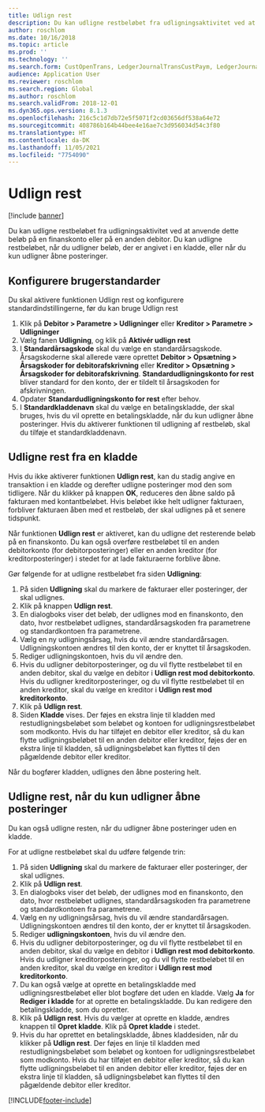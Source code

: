 ```yaml
---
title: Udlign rest
description: Du kan udligne restbeløbet fra udligningsaktivitet ved at anvende dette beløb på en finanskonto.
author: roschlom
ms.date: 10/16/2018
ms.topic: article
ms.prod: ''
ms.technology: ''
ms.search.form: CustOpenTrans, LedgerJournalTransCustPaym, LedgerJournalTransVendPaym, VendOpenTrans
audience: Application User
ms.reviewer: roschlom
ms.search.region: Global
ms.author: roschlom
ms.search.validFrom: 2018-12-01
ms.dyn365.ops.version: 8.1.3
ms.openlocfilehash: 216c5c1d7db72e5f5071f2cd03656df538a64e72
ms.sourcegitcommit: 408786b164b44bee4e16ae7c3d956034d54c3f80
ms.translationtype: HT
ms.contentlocale: da-DK
ms.lasthandoff: 11/05/2021
ms.locfileid: "7754090"
---
```

# <a name="settle-remainder"></a>Udlign rest

[!include [banner](../includes/banner.md)]

Du kan udligne restbeløbet fra udligningsaktivitet ved at anvende dette beløb på en finanskonto eller på en anden debitor. Du kan udligne restbeløbet, når du udligner beløb, der er angivet i en kladde, eller når du kun udligner åbne posteringer.

## <a name="setting-up-defaults"></a>Konfigurere brugerstandarder 
Du skal aktivere funktionen Udlign rest og konfigurere standardindstillingerne, før du kan bruge Udlign rest

1)  Klik på **Debitor > Parametre > Udligninger** eller **Kreditor > Parametre > Udligninger**
2)  Vælg fanen **Udligning**, og klik på **Aktivér udlign rest**
3)  I **Standardårsagskode** skal du vælge en standardårsagskode. Årsagskoderne skal allerede være oprettet **Debitor > Opsætning > Årsagskoder for debitorafskrivning** eller **Kreditor > Opsætning > Årsagskoder for debitorafskrivning**. **Standardudligningskonto for rest** bliver standard for den konto, der er tildelt til årsagskoden for afskrivningen.
3)  Opdater **Standardudligningskonto for rest** efter behov.
4)  I **Standardkladdenavn** skal du vælge en betalingskladde, der skal bruges, hvis du vil oprette en betalingskladde, når du kun udligner åbne posteringer. Hvis du aktiverer funktionen til udligning af restbeløb, skal du tilføje et standardkladdenavn.

## <a name="settle-remainder-from-a-journal"></a>Udligne rest fra en kladde
Hvis du ikke aktiverer funktionen **Udlign rest**, kan du stadig angive en transaktion i en kladde og derefter udligne posteringer mod den som tidligere. Når du klikker på knappen **OK**, reduceres den åbne saldo på fakturaen med kontantbeløbet. Hvis beløbet ikke helt udligner fakturaen, forbliver fakturaen åben med et restbeløb, der skal udlignes på et senere tidspunkt.

Når funktionen **Udlign rest** er aktiveret, kan du udligne det resterende beløb på en finanskonto. Du kan også overføre restbeløbet til en anden debitorkonto (for debitorposteringer) eller en anden kreditor (for kreditorposteringer) i stedet for at lade fakturaerne forblive åbne. 

Gør følgende for at udligne restbeløbet fra siden **Udligning**:

1)  På siden **Udligning** skal du markere de fakturaer eller posteringer, der skal udlignes.
2)  Klik på knappen **Udlign rest**.
3)  En dialogboks viser det beløb, der udlignes mod en finanskonto, den dato, hvor restbeløbet udlignes, standardårsagskoden fra parametrene og standardkontoen fra parametrene. 
4)  Vælg en ny udligningsårsag, hvis du vil ændre standardårsagen. Udligningskontoen ændres til den konto, der er knyttet til årsagskoden.
5)  Rediger udligningskontoen, hvis du vil ændre den.
6)  Hvis du udligner debitorposteringer, og du vil flytte restbeløbet til en anden debitor, skal du vælge en debitor i **Udlign rest mod debitorkonto**. Hvis du udligner kreditorposteringer, og du vil flytte restbeløbet til en anden kreditor, skal du vælge en kreditor i **Udlign rest mod kreditorkonto**.
6)  Klik på **Udlign rest**.
7)  Siden **Kladde** vises. Der føjes en ekstra linje til kladden med restudligningsbeløbet som beløbet og kontoen for udligningsrestbeløbet som modkonto. Hvis du har tilføjet en debitor eller kreditor, så du kan flytte udligningsbeløbet til en anden debitor eller kreditor, føjes der en ekstra linje til kladden, så udligningsbeløbet kan flyttes til den pågældende debitor eller kreditor.

Når du bogfører kladden, udlignes den åbne postering helt. 

## <a name="settle-remainder-when-you-are-only-settling-open-transactions"></a>Udligne rest, når du kun udligner åbne posteringer
Du kan også udligne resten, når du udligner åbne posteringer uden en kladde.

For at udligne restbeløbet skal du udføre følgende trin:

1)  På siden **Udligning** skal du markere de fakturaer eller posteringer, der skal udlignes.
2)  Klik på **Udlign rest**.
3)  En dialogboks viser det beløb, der udlignes mod en finanskonto, den dato, hvor restbeløbet udlignes, standardårsagskoden fra parametrene og standardkontoen fra parametrene. 
4)  Vælg en ny udligningsårsag, hvis du vil ændre standardårsagen. Udligningskontoen ændres til den konto, der er knyttet til årsagskoden.
5)  Rediger **udligningskontoen**, hvis du vil ændre den.
6)  Hvis du udligner debitorposteringer, og du vil flytte restbeløbet til en anden debitor, skal du vælge en debitor i **Udlign rest mod debitorkonto**. Hvis du udligner kreditorposteringer, og du vil flytte restbeløbet til en anden kreditor, skal du vælge en kreditor i **Udlign rest mod kreditorkonto**.
7)  Du kan også vælge at oprette en betalingskladde med udligningsrestbeløbet eller blot bogføre det uden en kladde. Vælg **Ja** for **Rediger i kladde** for at oprette en betalingskladde. Du kan redigere den betalingskladde, som du opretter.
8)  Klik på **Udlign rest**. Hvis du vælger at oprette en kladde, ændres knappen til **Opret kladde**. Klik på **Opret kladde** i stedet.
9)  Hvis du har oprettet en betalingskladde, åbnes kladdesiden, når du klikker på **Udlign rest**. Der føjes en linje til kladden med restudligningsbeløbet som beløbet og kontoen for udligningsrestbeløbet som modkonto. Hvis du har tilføjet en debitor eller kreditor, så du kan flytte udligningsbeløbet til en anden debitor eller kreditor, føjes der en ekstra linje til kladden, så udligningsbeløbet kan flyttes til den pågældende debitor eller kreditor.


[!INCLUDE[footer-include](../../includes/footer-banner.md)]
